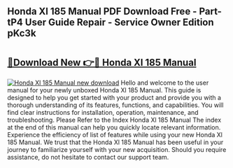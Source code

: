 ## Honda Xl 185 Manual PDF Download Free - Part-tP4 User Guide Repair - Service Owner Edition pKc3k

# <h2><a href="http://bc5943.oget.top/?id=Honda+Xl+185+Manual">🔗Download New 👉🔴 Honda Xl 185 Manual</a></h2>

[![Honda Xl 185 Manual new download](https://i.imgur.com/5g1atiW.png)](http://bc5943.oget.top/?id=Honda+Xl+185+Manual)
Hello and welcome to the user manual for your newly unboxed Honda Xl 185 Manual. This guide is designed to help you get started with your product and provide you with a thorough understanding of its features, functions, and capabilities. You will find clear instructions for installation, operation, maintenance, and troubleshooting. Please Refer to the Index Honda Xl 185 Manual The index at the end of this manual can help you quickly locate relevant information. Experience the efficiency of list of features while using your new Honda Xl 185 Manual. We trust that the Honda Xl 185 Manual has been useful in your journey to familiarize yourself with your new acquisition. Should you require assistance, do not hesitate to contact our support team.
